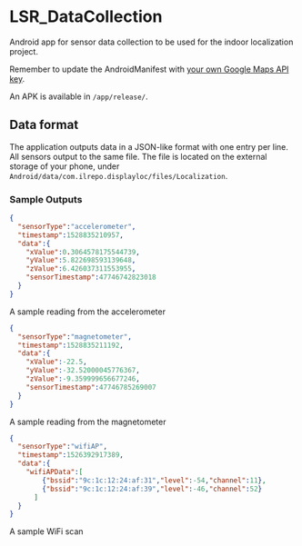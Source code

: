 # LSR_DataCollection

Android app for sensor data collection to be used for the indoor localization project.

Remember to update the AndroidManifest with [your own Google Maps API key](https://developers.google.com/maps/documentation/android-api/signup).

An APK is available in `/app/release/`.

## Data format

The application outputs data in a JSON-like format with one entry per line. All sensors output to the same file. The file is located on the external storage of your phone, under `Android/data/com.ilrepo.displayloc/files/Localization`.

### Sample Outputs

```JSON
{
  "sensorType":"accelerometer",
  "timestamp":1528835210957,
  "data":{
    "xValue":0.3064578175544739,
    "yValue":5.822698593139648,
    "zValue":6.426037311553955,
    "sensorTimestamp":47746742823018
  }
}
```

A sample reading from the accelerometer

```JSON
{
  "sensorType":"magnetometer",
  "timestamp":1528835211192,
  "data":{
    "xValue":-22.5,
    "yValue":-32.52000045776367,
    "zValue":-9.359999656677246,
    "sensorTimestamp":47746785269007
  }
}
```

A sample reading from the magnetometer

```JSON
{
  "sensorType":"wifiAP",
  "timestamp":1526392917389,
  "data":{
    "wifiAPData":[
        {"bssid":"9c:1c:12:24:af:31","level":-54,"channel":11},     
        {"bssid":"9c:1c:12:24:af:39","level":-46,"channel":52}
      ]
  }
}
```

A sample WiFi scan

